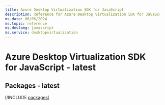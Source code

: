 ```yaml
---
title: Azure Desktop Virtualization SDK for JavaScript
description: Reference for Azure Desktop Virtualization SDK for JavaScript
ms.date: 06/06/2024
ms.topic: reference
ms.devlang: javascript
ms.service: desktopvirtualization
---
```

# Azure Desktop Virtualization SDK for JavaScript - latest
## Packages - latest
[!INCLUDE [packages](desktop-virtualization-index.md)]